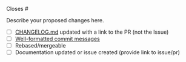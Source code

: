 Closes #

Describe your proposed changes here.

<!-- Checkboxes below this note can be erased if not applicable to your Pull Request. -->

- [ ] [CHANGELOG.md](https://github.com/quelixir/depositaire/blob/master/CHANGELOG.md) updated with a link to the PR (not the Issue)
- [ ] [Well-formatted commit messages](https://www.conventionalcommits.org/en/v1.0.0/)
- [ ] Rebased/mergeable
- [ ] Documentation updated or issue created (provide link to issue/pr)
